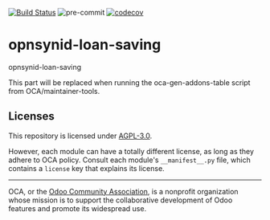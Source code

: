 [![Build Status](https://travis-ci.com/open-synergy/opnsynid-loan-saving.svg?branch=8.0)](https://travis-ci.com/open-synergy/opnsynid-loan-saving)
![pre-commit](https://github.com/open-synergy/opnsynid-loan-saving/actions/workflows/pre-commit.yml/badge.svg)
[![codecov](https://codecov.io/gh/open-synergy/opnsynid-loan-saving/branch/8.0/graph/badge.svg)](https://codecov.io/gh/open-synergy/opnsynid-loan-saving)

<!-- /!\ do not modify above this line -->

# opnsynid-loan-saving

opnsynid-loan-saving

<!-- /!\ do not modify below this line -->

<!-- prettier-ignore-start -->

[//]: # (addons)

This part will be replaced when running the oca-gen-addons-table script from OCA/maintainer-tools.

[//]: # (end addons)

<!-- prettier-ignore-end -->

## Licenses

This repository is licensed under [AGPL-3.0](LICENSE).

However, each module can have a totally different license, as long as they adhere to OCA
policy. Consult each module's `__manifest__.py` file, which contains a `license` key
that explains its license.

----

OCA, or the [Odoo Community Association](http://odoo-community.org/), is a nonprofit
organization whose mission is to support the collaborative development of Odoo features
and promote its widespread use.
